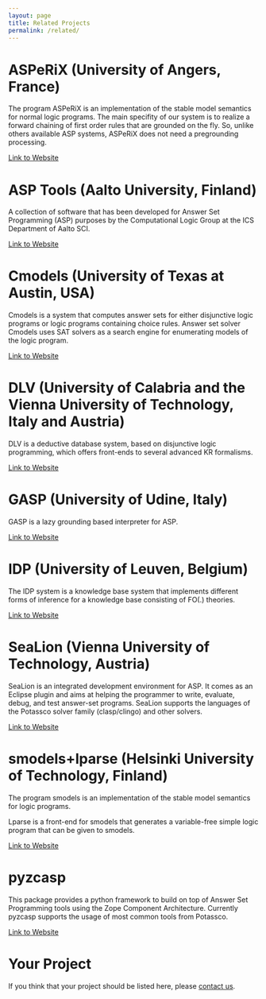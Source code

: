 ```yaml
---
layout: page
title: Related Projects
permalink: /related/
---
```


# ASPeRiX (University of Angers, France)

The program ASPeRiX is an implementation of the stable model semantics for
normal logic programs.  The main specifity of our system is to realize a
forward chaining of first order rules that are grounded on the fly. So, unlike
others available ASP systems, ASPeRiX does not need a pregrounding processing.

[Link to Website](http://www.info.univ-angers.fr/pub/claire/asperix/)

# ASP Tools (Aalto University, Finland)

A collection of software that has been developed for Answer Set Programming (ASP) 
purposes by the Computational Logic Group at the ICS Department of Aalto SCI.

[Link to Website](http://research.ics.aalto.fi/software/asp/)

# Cmodels (University of Texas at Austin, USA)

Cmodels is a system that computes answer sets for either disjunctive logic
programs or logic programs containing choice rules. Answer set solver Cmodels
uses SAT solvers as a search engine for enumerating models of the logic
program.

[Link to Website](http://www.cs.utexas.edu/~tag/cmodels/)

# DLV (University of Calabria and the Vienna University of Technology, Italy and Austria)
DLV is a deductive database system, based on disjunctive logic programming, 
which offers front-ends to several advanced KR formalisms.</p>

[Link to Website](http://www.dlvsystem.com/dlv/)

# GASP (University of Udine, Italy)

GASP is a lazy grounding based interpreter for ASP.

[Link to Website](http://sole.dimi.uniud.it/~agostino.dovier/GASP/)

# IDP (University of Leuven, Belgium)

The IDP system is a knowledge base system that implements different forms of
inference for a knowledge base consisting of FO(.) theories.

[Link to Website](http://dtai.cs.kuleuven.be/krr/software)

# SeaLion (Vienna University of Technology, Austria)

SeaLion is an integrated development environment for ASP.
It comes as an Eclipse plugin and aims at helping the programmer to
write, evaluate, debug, and test answer-set programs. SeaLion supports
the languages of the Potassco solver family (clasp/clingo) and other
solvers.

[Link to Website](http://www.sealion.at)

# smodels+lparse (Helsinki University of Technology, Finland)

The program smodels is an implementation of the stable model semantics for
logic programs.

Lparse is a front-end for smodels that generates a variable-free simple logic
program that can be given to smodels.

[Link to Website](http://www.tcs.hut.fi/Software/smodels/)

# pyzcasp

This package provides a python framework to build on top of Answer Set Programming tools
using the Zope Component Architecture. Currently pyzcasp supports the usage of most common tools from Potassco.

[Link to Website](https://svidela.github.io/pyzcasp/)

# Your Project

If you think that your project should be listed here, please [contact us](/support/).
